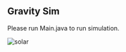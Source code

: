 ## Gravity Sim


Please run Main.java to run simulation.

![solar](https://github.com/Alaan-i/Gravity-Sim/assets/56492620/674248ac-2f28-4203-9f48-f8ce92130f1a)

